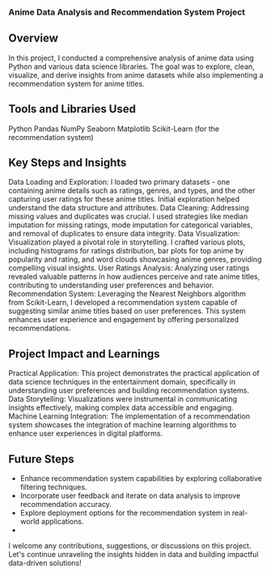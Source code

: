 ### Anime Data Analysis and Recommendation System Project
## Overview
In this project, I conducted a comprehensive analysis of anime data using Python and various data science libraries. The goal was to explore, clean, visualize, and derive insights from anime datasets while also implementing a recommendation system for anime titles.

## Tools and Libraries Used
Python
Pandas
NumPy
Seaborn
Matplotlib
Scikit-Learn (for the recommendation system)

## Key Steps and Insights
Data Loading and Exploration: I loaded two primary datasets - one containing anime details such as ratings, genres, and types, and the other capturing user ratings for these anime titles. Initial exploration helped understand the data structure and attributes.
Data Cleaning: Addressing missing values and duplicates was crucial. I used strategies like median imputation for missing ratings, mode imputation for categorical variables, and removal of duplicates to ensure data integrity.
Data Visualization: Visualization played a pivotal role in storytelling. I crafted various plots, including histograms for ratings distribution, bar plots for top anime by popularity and rating, and word clouds showcasing anime genres, providing compelling visual insights.
User Ratings Analysis: Analyzing user ratings revealed valuable patterns in how audiences perceive and rate anime titles, contributing to understanding user preferences and behavior.
Recommendation System: Leveraging the Nearest Neighbors algorithm from Scikit-Learn, I developed a recommendation system capable of suggesting similar anime titles based on user preferences. This system enhances user experience and engagement by offering personalized recommendations.

## Project Impact and Learnings
Practical Application: This project demonstrates the practical application of data science techniques in the entertainment domain, specifically in understanding user preferences and building recommendation systems.
Data Storytelling: Visualizations were instrumental in communicating insights effectively, making complex data accessible and engaging.
Machine Learning Integration: The implementation of a recommendation system showcases the integration of machine learning algorithms to enhance user experiences in digital platforms.

## Future Steps
- Enhance recommendation system capabilities by exploring collaborative filtering techniques.
- Incorporate user feedback and iterate on data analysis to improve recommendation accuracy.
- Explore deployment options for the recommendation system in real-world applications.
- 
I welcome any contributions, suggestions, or discussions on this project. Let's continue unraveling the insights hidden in data and building impactful data-driven solutions!
